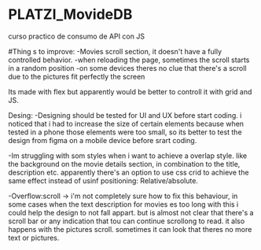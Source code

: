 # PLATZI_MovideDB
curso practico de consumo de API con JS

#Thing s to improve:
-Movies scroll section, it doesn't have a fully controlled behavior. 
    -when reloading the page, sometimes the scroll starts in a random position
    -on some devices theres no clue that there's a scroll due to the pictures fit perfectly the screen 
    
Its made with flex but apparently would be better to controll it with grid and JS.


Desing:
-Designing should be tested for UI and UX before start coding. i noticed that i had to increase the size of certain elements because when tested in a phone those elements were too small, so its better to test the design from figma on a mobile device before srart coding.

-Im struggling with som styles when i want to achieve a overlap style. like the background on the movie details section, in combination to the title, description etc. apparently there's an option to use css crid to achieve the same effect instead of usinf positioning: Relative/absolute.

-Overflow:scroll -> i'm not completely sure how to fix this behaviour, in some cases when the text description for movies es too long with this i could help the design to not fall appart. but is almost not clear that there's a scroll bar or any indication that tou can continue scrollong to read. it also happens with the pictures scroll. sometimes it can look that theres no more text or pictures.